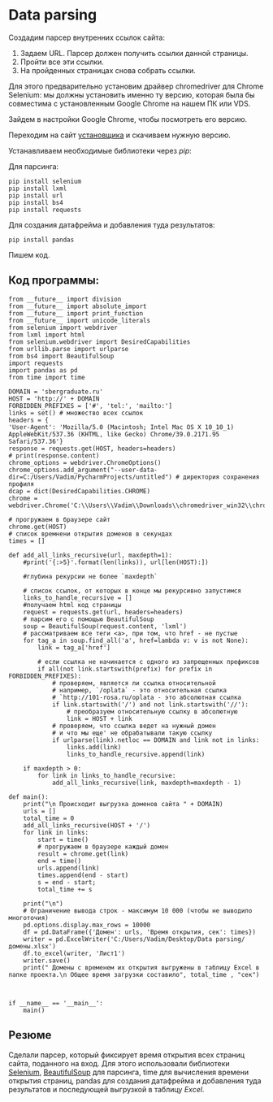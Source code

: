 # Data parsing

Создадим парсер внутренних ссылок сайта:
1.	Задаем URL. Парсер должен получить ссылки данной страницы.
2.	Пройти все эти ссылки.
3.	На пройденных страницах снова собрать ссылки.

Для этого предварительно установим драйвер chromedriver для Chrome Selenium: мы должны установить именно ту версию, которая была бы совместима с установленным Google Chrome на нашем ПК или VDS.

Зайдем в настройки Google Chrome, чтобы посмотреть его версию.

Переходим на сайт [установщика](https://sites.google.com/a/chromium.org/chromedriver/downloads) и скачиваем нужную версию.

Устанавливаем необходимые библиотеки через <i>pip</i>:

Для парсинга:

    pip install selenium
    pip install lxml
    pip install url
    pip install bs4
    pip install requests


Для создания датафрейма и добавления туда результатов:

    pip install pandas

Пишем код.

## Код программы:

    from __future__ import division
    from __future__ import absolute_import
    from __future__ import print_function
    from __future__ import unicode_literals
    from selenium import webdriver
    from lxml import html
    from selenium.webdriver import DesiredCapabilities
    from urllib.parse import urlparse
    from bs4 import BeautifulSoup
    import requests
    import pandas as pd
    from time import time

    DOMAIN = 'sbergraduate.ru'
    HOST = 'http://' + DOMAIN
    FORBIDDEN_PREFIXES = ['#', 'tel:', 'mailto:']
    links = set() # множество всех ссылок
    headers = {
    'User-Agent': 'Mozilla/5.0 (Macintosh; Intel Mac OS X 10_10_1) AppleWebKit/537.36 (KHTML, like Gecko) Chrome/39.0.2171.95 Safari/537.36'}
    response = requests.get(HOST, headers=headers)
    # print(response.content)
    chrome_options = webdriver.ChromeOptions()
    chrome_options.add_argument("--user-data-dir=C:/Users/Vadim/PycharmProjects/untitled") # директория сохранения профиля
    dcap = dict(DesiredCapabilities.CHROME)
    chrome = webdriver.Chrome('C:\\Users\\Vadim\\Downloads\\chromedriver_win32\\chromedriver.exe')

    # прогружаем в браузере сайт
    chrome.get(HOST)
    # список времнени открытия доменов в секундах
    times = []

    def add_all_links_recursive(url, maxdepth=1):
        #print('{:>5}'.format(len(links)), url[len(HOST):])

        #глубина рекурсии не более `maxdepth`

        # список ссылок, от которых в конце мы рекурсивно запустимся
        links_to_handle_recursive = []
        #получаем html код страницы
        request = requests.get(url, headers=headers)
        # парсим его с помощью BeautifulSoup
        soup = BeautifulSoup(request.content, 'lxml')
        # рассматриваем все теги <a>, при том, что href - не пустые
        for tag_a in soup.find_all('a', href=lambda v: v is not None):
            link = tag_a['href']

            # если ссылка не начинается с одного из запрещенных префиксов
            if all(not link.startswith(prefix) for prefix in FORBIDDEN_PREFIXES):
                # проверяем, является ли ссылка относительной
                # например, `/oplata` - это относительная ссылка
                # `http://101-rosa.ru/oplata - это абсолютная ссылка
                if link.startswith('/') and not link.startswith('//'):
                    # преобразуем относительную ссылку в абсолютную
                    link = HOST + link
                # проверяем, что ссылка ведет на нужный домен
                # и что мы еще' не обрабатывали такую ссылку
                if urlparse(link).netloc == DOMAIN and link not in links:
                    links.add(link)
                    links_to_handle_recursive.append(link)

        if maxdepth > 0:
            for link in links_to_handle_recursive:
                add_all_links_recursive(link, maxdepth=maxdepth - 1)

    def main():
        print("\n Происходит выгрузка доменов сайта " + DOMAIN)
        urls = []
        total_time = 0
        add_all_links_recursive(HOST + '/')
        for link in links:
            start = time()
            # прогружаем в браузере каждый домен
            result = chrome.get(link)
            end = time()
            urls.append(link)
            times.append(end - start)
            s = end - start;
            total_time += s

        print("\n")
        # Ограничение вывода строк - максимум 10 000 (чтобы не выводило многоточия)
        pd.options.display.max_rows = 10000
        df = pd.DataFrame({'Домен': urls, 'Время открытия, сек': times})
        writer = pd.ExcelWriter('C:/Users/Vadim/Desktop/Data parsing/домены.xlsx')
        df.to_excel(writer, 'Лист1')
        writer.save()
        print(" Домены с временем их открытия выгружены в таблицу Excel в папке проекта.\n Общее время загрузки составило", total_time , "сек")



    if __name__ == '__main__':
        main()


 ## Резюме
Сделали парсер, который фиксирует время открытия всех страниц сайта, поданного на вход. Для этого использовали библиотеки [Selenium](https://pypi.org/project/selenium/), [BeautifulSoup](https://pypi.org/project/bs4/) для парсинга, time для вычисления времени открытия страниц, pandas для создания датафрейма и добавления туда результатов и последующей выгрузкой в таблицу <i>Excel</i>.
